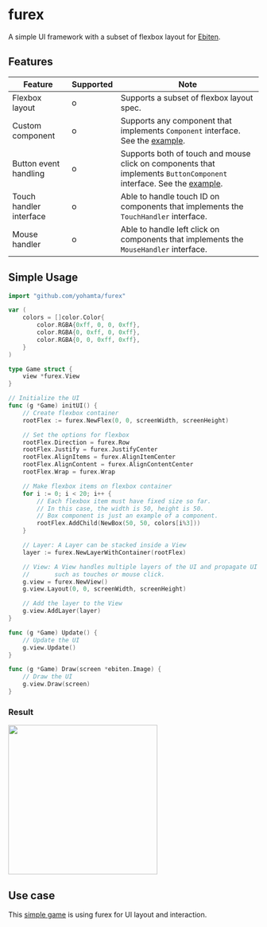 # furex
A simple UI framework with a subset of flexbox layout for [Ebiten](https://ebiten.org/).

## Features
| Feature                 | Supported | Note                                                                                                                   |
|-------------------------|------------------|------------------------------------------------------------------------------------------------------------------------|
| Flexbox layout          | o                | Supports a subset of flexbox layout spec.                                                                              |
| Custom component   | o                | Supports any component that implements `Component` interface. See the [example](https://github.com/yohamta/furex/blob/master/examples/shared/box.go). |
| Button event handling   | o                | Supports both of touch and mouse click on components that implements `ButtonComponent` interface. See the [example](https://github.com/yohamta/furex/blob/master/examples/button/main.go). |
| Touch handler interface | o                | Able to handle touch ID on components that implements the `TouchHandler` interface.                                                                             |
| Mouse handler           | o                | Able to handle left click on components that implements the `MouseHandler` interface.                                                                                |

## Simple Usage

```go
import "github.com/yohamta/furex"

var (
	colors = []color.Color{
		color.RGBA{0xff, 0, 0, 0xff},
		color.RGBA{0, 0xff, 0, 0xff},
		color.RGBA{0, 0, 0xff, 0xff},
	}
)

type Game struct {
	view *furex.View
}

// Initialize the UI
func (g *Game) initUI() {
	// Create flexbox container
	rootFlex := furex.NewFlex(0, 0, screenWidth, screenHeight)

	// Set the options for flexbox
	rootFlex.Direction = furex.Row
	rootFlex.Justify = furex.JustifyCenter
	rootFlex.AlignItems = furex.AlignItemCenter
	rootFlex.AlignContent = furex.AlignContentCenter
	rootFlex.Wrap = furex.Wrap

	// Make flexbox items on flexbox container
	for i := 0; i < 20; i++ {
		// Each flexbox item must have fixed size so far.
		// In this case, the width is 50, height is 50.
		// Box component is just an example of a component.
		rootFlex.AddChild(NewBox(50, 50, colors[i%3]))
	}

	// Layer: A Layer can be stacked inside a View
	layer := furex.NewLayerWithContainer(rootFlex)

	// View: A View handles multiple layers of the UI and propagate UI events 
	//       such as touches or mouse click.
	g.view = furex.NewView()
	g.view.Layout(0, 0, screenWidth, screenHeight)

	// Add the layer to the View
	g.view.AddLayer(layer)
}

func (g *Game) Update() {
	// Update the UI 
	g.view.Update()
}

func (g *Game) Draw(screen *ebiten.Image) {
	// Draw the UI 
	g.view.Draw(screen)
}
```

### Result
<image src="https://user-images.githubusercontent.com/1475839/95682206-0279fa80-0c1f-11eb-8dd5-03bec58325e8.png" width="300px" />

## Use case
This [simple game](https://github.com/yohamta/godanmaku) is using furex for UI layout and interaction.

